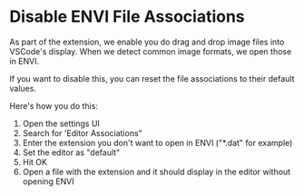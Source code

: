 # Disable ENVI File Associations

As part of the extension, we enable you do drag and drop image files into VSCode's display. When we detect common image formats, we open those in ENVI.

If you want to disable this, you can reset the file associations to their default values.

Here's how you do this:

1. Open the settings UI
2. Search for 'Editor Associations"
3. Enter the extension you don't want to open in ENVI ("\*.dat" for example)
4. Set the editor as "default"
5. Hit OK
6. Open a file with the extension and it should display in the editor without opening ENVI
